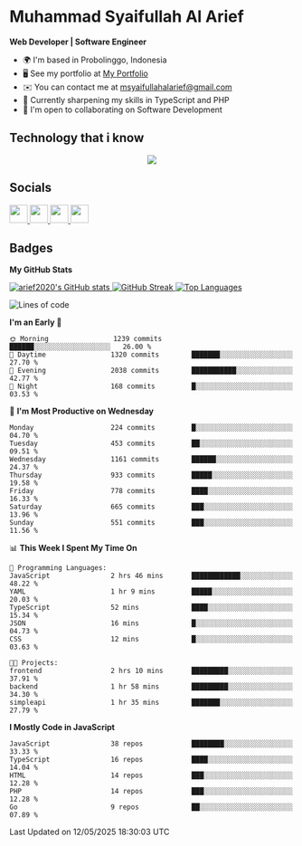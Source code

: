 # Muhammad Syaifullah Al Arief
**Web Developer | Software Engineer**

- 🌍  I'm based in Probolinggo, Indonesia
- 🖥️  See my portfolio at [My Portfolio](https://msyaifullahalarief.vercel.app)
- ✉️  You can contact me at [msyaifullahalarief@gmail.com](mailto:msyaifullahalarief@gmail.com)
- 🧠  Currently sharpening my skills in TypeScript and PHP
- 🤝  I'm open to collaborating on Software Development

## Technology that i know
<p align="center">
  <a href="https://skillicons.dev">
    <img src="https://skillicons.dev/icons?i=git,html,docker,css,js,express,firebase,go,laravel,linux,mongodb,mysql,nextjs,nginx,nodejs,npm,postgres,postman,prisma,tailwind,ts,ubuntu,vercel,vscode,vue,windows,yarn" />
  </a>
</p>

## Socials
<p align="left">
    <a href="https://discord.com/users/hanifez" target="_blank" rel="noreferrer">
        <picture>
            <source media="(prefers-color-scheme: dark)" srcset="https://raw.githubusercontent.com/danielcranney/readme-generator/main/public/icons/socials/discord-dark.svg" />
            <source media="(prefers-color-scheme: light)" srcset="https://raw.githubusercontent.com/danielcranney/readme-generator/main/public/icons/socials/discord.svg" />
            <img src="https://raw.githubusercontent.com/danielcranney/readme-generator/main/public/icons/socials/discord.svg" width="32" height="32" />
        </picture>
    </a>
    <a href="https://www.github.com/arief2020" target="_blank" rel="noreferrer">
        <picture>
            <source media="(prefers-color-scheme: dark)" srcset="https://raw.githubusercontent.com/danielcranney/readme-generator/main/public/icons/socials/github-dark.svg" />
            <source media="(prefers-color-scheme: light)" srcset="https://raw.githubusercontent.com/danielcranney/readme-generator/main/public/icons/socials/github.svg" />
            <img src="https://raw.githubusercontent.com/danielcranney/readme-generator/main/public/icons/socials/github.svg" width="32" height="32" />
        </picture>
    </a>
    <a href="https://muhammadsyaifullahalarief.hashnode.dev" target="_blank" rel="noreferrer">
        <picture>
            <source media="(prefers-color-scheme: dark)" srcset="https://raw.githubusercontent.com/danielcranney/readme-generator/main/public/icons/socials/hashnode-dark.svg" />
            <source media="(prefers-color-scheme: light)" srcset="https://raw.githubusercontent.com/danielcranney/readme-generator/main/public/icons/socials/hashnode.svg" />
            <img src="https://raw.githubusercontent.com/danielcranney/readme-generator/main/public/icons/socials/hashnode.svg" width="32" height="32" />
        </picture>
    </a>
    <a href="https://www.linkedin.com/in/muhammad-syaifullah-al-arief/" target="_blank" rel="noreferrer">
        <picture>
            <source media="(prefers-color-scheme: dark)" srcset="https://raw.githubusercontent.com/danielcranney/readme-generator/main/public/icons/socials/linkedin-dark.svg" />
            <source media="(prefers-color-scheme: light)" srcset="https://raw.githubusercontent.com/danielcranney/readme-generator/main/public/icons/socials/linkedin.svg" />
            <img src="https://raw.githubusercontent.com/danielcranney/readme-generator/main/public/icons/socials/linkedin.svg" width="32" height="32" />
        </picture>
    </a>
</p>

## Badges
<b>My GitHub Stats</b>

<a href="http://www.github.com/arief2020">
    <img src="https://github-readme-stats.vercel.app/api?username=arief2020&show_icons=true&hide=&count_private=true&title_color=0891b2&text_color=ffffff&icon_color=0891b2&bg_color=27272a&hide_border=true&show_icons=true" alt="arief2020's GitHub stats" />
</a>
<a href="http://www.github.com/arief2020">
    <img src="https://github-readme-streak-stats.herokuapp.com/?user=arief2020&stroke=ffffff&background=27272a&ring=0891b2&fire=0891b2&currStreakNum=ffffff&currStreakLabel=0891b2&sideNums=ffffff&sideLabels=ffffff&dates=ffffff&hide_border=true" alt="GitHub Streak" />
</a>


<a href="https://github.com/arief2020" align="left">
    <img src="https://github-readme-stats.vercel.app/api/top-langs/?username=arief2020&langs_count=10&title_color=0891b2&text_color=ffffff&icon_color=0891b2&bg_color=27272a&hide_border=true&locale=en&custom_title=Top%20Languages" alt="Top Languages" />
</a>

<!--START_SECTION:waka-->
![Lines of code](https://img.shields.io/badge/From%20Hello%20World%20I%27ve%20Written-9.6%20million%20lines%20of%20code-blue)

**I'm an Early 🐤** 

```text
🌞 Morning                1239 commits        ██████░░░░░░░░░░░░░░░░░░░   26.00 % 
🌆 Daytime                1320 commits        ███████░░░░░░░░░░░░░░░░░░   27.70 % 
🌃 Evening                2038 commits        ███████████░░░░░░░░░░░░░░   42.77 % 
🌙 Night                  168 commits         █░░░░░░░░░░░░░░░░░░░░░░░░   03.53 % 
```
📅 **I'm Most Productive on Wednesday** 

```text
Monday                   224 commits         █░░░░░░░░░░░░░░░░░░░░░░░░   04.70 % 
Tuesday                  453 commits         ██░░░░░░░░░░░░░░░░░░░░░░░   09.51 % 
Wednesday                1161 commits        ██████░░░░░░░░░░░░░░░░░░░   24.37 % 
Thursday                 933 commits         █████░░░░░░░░░░░░░░░░░░░░   19.58 % 
Friday                   778 commits         ████░░░░░░░░░░░░░░░░░░░░░   16.33 % 
Saturday                 665 commits         ███░░░░░░░░░░░░░░░░░░░░░░   13.96 % 
Sunday                   551 commits         ███░░░░░░░░░░░░░░░░░░░░░░   11.56 % 
```


📊 **This Week I Spent My Time On** 

```text
💬 Programming Languages: 
JavaScript               2 hrs 46 mins       ████████████░░░░░░░░░░░░░   48.22 % 
YAML                     1 hr 9 mins         █████░░░░░░░░░░░░░░░░░░░░   20.03 % 
TypeScript               52 mins             ████░░░░░░░░░░░░░░░░░░░░░   15.34 % 
JSON                     16 mins             █░░░░░░░░░░░░░░░░░░░░░░░░   04.73 % 
CSS                      12 mins             █░░░░░░░░░░░░░░░░░░░░░░░░   03.63 % 

🐱‍💻 Projects: 
frontend                 2 hrs 10 mins       █████████░░░░░░░░░░░░░░░░   37.91 % 
backend                  1 hr 58 mins        █████████░░░░░░░░░░░░░░░░   34.30 % 
simpleapi                1 hr 35 mins        ███████░░░░░░░░░░░░░░░░░░   27.79 % 
```

**I Mostly Code in JavaScript** 

```text
JavaScript               38 repos            ████████░░░░░░░░░░░░░░░░░   33.33 % 
TypeScript               16 repos            ████░░░░░░░░░░░░░░░░░░░░░   14.04 % 
HTML                     14 repos            ███░░░░░░░░░░░░░░░░░░░░░░   12.28 % 
PHP                      14 repos            ███░░░░░░░░░░░░░░░░░░░░░░   12.28 % 
Go                       9 repos             ██░░░░░░░░░░░░░░░░░░░░░░░   07.89 % 
```




 Last Updated on 12/05/2025 18:30:03 UTC
<!--END_SECTION:waka-->
